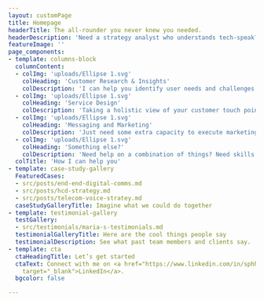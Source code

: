 ```yaml
---
layout: customPage
title: Homepage
headerTitle: The all-rounder you never knew you needed.
headerDescription: 'Need a strategy analyst who understands tech-speak? Or an Experience Designer who understands business? <br><br>Let’s chat today.'
featureImage: ''
page_components:
- template: columns-block
  columnContent:
  - colImg: 'uploads/Ellipse 1.svg'
    colHeading: 'Customer Research & Insights'
    colDescription: 'I can help you identify user needs and challenges - and translate them to actionable insights'
  - colImg: 'uploads/Ellipse 1.svg'
    colHeading: 'Service Design'
    colDescription: 'Taking a holistic view of your customer touch points, processes and operations - I can help you identify recommendations to create more enjoyable experiences for your customers.'
  - colImg: 'uploads/Ellipse 1.svg'
    colHeading: 'Messaging and Marketing'
    colDescription: 'Just need some extra capacity to execute marketing stuff? Can do! I can help you e.g. pump out MVP graphics (visual), write blog content (words), campaign management (pm), customer personas (ux), market research (strategy).'
  - colImg: 'uploads/Ellipse 1.svg'
    colHeading: 'Something else?'
    colDescription: 'Need help on a combination of things? Need skills that you don’t see on this doc? \n\nGet in touch, and let’s discuss how we can work together.'
  colTitle: 'How I can help you'
- template: case-study-gallery
  FeaturedCases:
  - src/posts/end-end-digital-comms.md
  - src/posts/hcd-strategy.md
  - src/posts/telecom-voice-stratey.md
  caseStudyGalleryTitle: Imagine what we could do together
- template: testimonial-gallery
  testGallery:
  - src/testimonials/maria-s-testimonials.md
  testimonialGalleryTitle: Here are the cool things people say
  testimonialDescription: See what past team members and clients say.
- template: cta
  ctaHeadingTitle: Let’s get started
  ctaText: Connect with me on <a href="https://www.linkedin.com/in/sphhuynh/" title=""
    target="_blank">LinkedIn</a>.
  bgcolor: false

---
```

